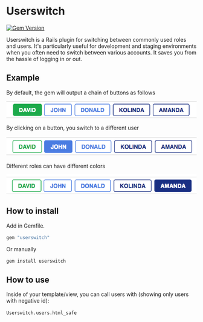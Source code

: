 # Userswitch

[![Gem Version](https://badge.fury.io/rb/userswitch.svg)](https://badge.fury.io/rb/userswitch)

Userswitch is a Rails plugin for switching between commonly used roles and users. It's particularly useful for development and staging environments when you often need to switch between various accounts. It saves you from the hassle of logging in or out.

## Example

By default, the gem will output a chain of buttons as follows

![pic1](us1.png)

By clicking on a button, you switch to a different user

![pic2](us2.png)

Different roles can have different colors

![pic3](us3.png)

## How to install

Add in Gemfile.
```ruby
gem "userswitch"
```
Or manually
```ruby
gem install userswitch
```

## How to use

Inside of your template/view, you can call users with (showing only users with negative id):

 ``` Userswitch.users.html_safe  ```


